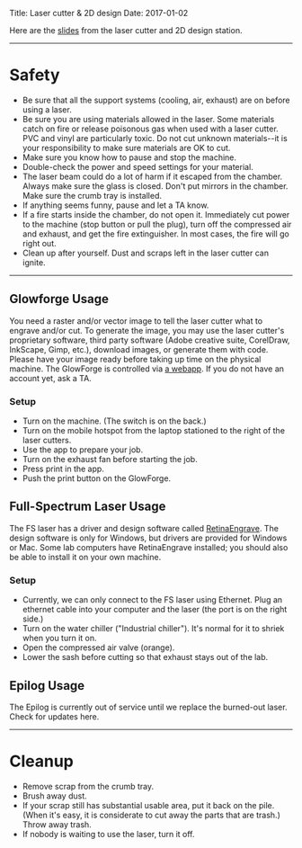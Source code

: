 Title: Laser cutter & 2D design
Date: 2017-01-02

Here are the [slides](https://docs.google.com/presentation/d/1_kqbVa_1KauSrjTB4qGkZBMW_SczZ-KInAlRmsmrNTA/edit?usp=sharing) from the laser cutter and 2D design station.

---
# Safety
- Be sure that all the support systems (cooling, air, exhaust) are on before using a laser. 
- Be sure you are using materials allowed in the laser. Some materials catch on fire or release poisonous gas when used with a laser cutter. PVC and vinyl are particularly toxic. Do not cut unknown materials--it is your responsibility to make sure materials are OK to cut. 
- Make sure you know how to pause and stop the machine. 
- Double-check the power and speed settings for your material. 
- The laser beam could do a lot of harm if it escaped from the chamber. Always make sure the glass is closed. Don't put mirrors in the chamber. Make sure the crumb tray is installed. 
- If anything seems funny, pause and let a TA know. 
- If a fire starts inside the chamber, do not open it. Immediately cut power to the machine (stop button or pull the plug), turn off the compressed air and exhaust, and get the fire extinguisher. In most cases, the fire will go right out. 
- Clean up after yourself. Dust and scraps left in the laser cutter can ignite. 

---
## Glowforge Usage
You need a raster and/or vector image to tell the laser cutter what to engrave and/or cut. To generate the image, you may use the laser cutter's proprietary software, third party software (Adobe creative suite, CorelDraw, InkScape, Gimp, etc.), download images, or generate them with code. Please have your image ready before taking up time on the physical machine. 
The GlowForge is controlled via [a webapp](https://app.glowforge.com). If you do not have an account yet, ask a TA.

### Setup
- Turn on the machine. (The switch is on the back.)
- Turn on the mobile hotspot from the laptop stationed to the right of the laser cutters.
- Use the app to prepare your job.
- Turn on the exhaust fan before starting the job.
- Press print in the app.
- Push the print button on the GlowForge.

## Full-Spectrum Laser Usage
The FS laser has a driver and design software called [RetinaEngrave](https://fslaser.com/RetinaEngrave). The design software is only for Windows, but drivers are provided for Windows or Mac. Some lab computers have RetinaEngrave installed; you should also be able to install it on your own machine.

### Setup
- Currently, we can only connect to the FS laser using Ethernet. Plug an ethernet cable into your computer and the laser (the port is on the right side.)
- Turn on the water chiller ("Industrial chiller"). It's normal for it to shriek when you turn it on. 
- Open the compressed air valve (orange). 
- Lower the sash before cutting so that exhaust stays out of the lab. 

## Epilog Usage
The Epilog is currently out of service until we replace the burned-out laser. Check for updates here. 

---
# Cleanup
- Remove scrap from the crumb tray. 
- Brush away dust. 
- If your scrap still has substantial usable area, put it back on the pile. (When it's easy, it is considerate to cut away the parts that are trash.) Throw away trash.
- If nobody is waiting to use the laser, turn it off.
